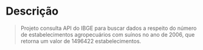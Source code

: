 # Descrição
>Projeto consulta API do IBGE para buscar dados a respeito do número de estabelecimentos agropecuários com suínos no ano de 2006, que retorna um valor de 1496422 estabelecimentos.
